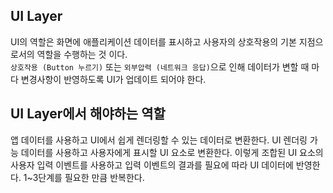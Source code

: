 ## UI Layer
UI의 역할은 화면에 애플리케이션 데이터를 표시하고 사용자의 상호작용의 기본 지점으로서의 역할을 수행하는 것 이다.\
```상호작용 (Button 누르기)``` 또는 ```외부압력 (네트워크 응답)```으로 인해 데이터가 변할 때 마다 변경사항이 반영하도록 UI가 업데이트 되어야 한다.

## UI Layer에서 해야하는 역할
앱 데이터를 사용하고 UI에서 쉽게 렌더링할 수 있는 데이터로 변환한다.
UI 렌더링 가능 데이터를 사용하고 사용자에게 표시할 UI 요소로 변환한다.
이렇게 조합된 UI 요소의 사용자 입력 이벤트를 사용하고 입력 이벤트의 결과를 필요에 따라 UI 데이터에 반영한다.
1~3단계를 필요한 만큼 반복한다.